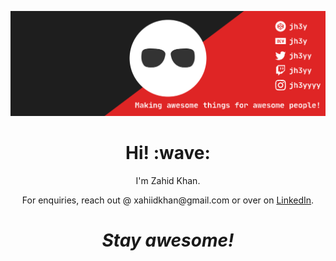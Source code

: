 [![Social banner for Zahid Khan](https://github.com//ZFK07/zfk07/raw/master/assets/header-banner--optimized.svg)](https://www.stackoverflow.com)
<h1 align='center'> Hi! :wave:</h1>
<p align='center'>
I'm Zahid Khan.
</p>
<p align='center'>For enquiries, reach out @ xahiidkhan@gmail.com or over on <a href="https://twitter.com/jh3yy">LinkedIn</a>.</p>

<h1 align='center'><i>Stay awesome!</i></h1>

